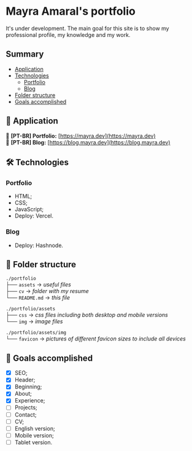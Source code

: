 # Mayra Amaral's portfolio

It's under development. The main goal for this site is to show my professional profile, my knowledge and my work.

## Summary

- [Application](https://github.com/mayraamaral/portfolio#-application)
- [Technologies](https://github.com/mayraamaral/portfolio#%EF%B8%8F-technologies)
  - [Portfolio](https://github.com/mayraamaral/portfolio#portfolio)
  - [Blog](https://github.com/mayraamaral/portfolio#blog)
- [Folder structure](https://github.com/mayraamaral/portfolio#-folder-structure)
- [Goals accomplished](https://github.com/mayraamaral/portfolio#-goals-accomplished)

## 📲 Application

🔗 **[PT-BR] Portfolio:** [https://mayra.dev](https://mayra.dev)  
🔗 **[PT-BR] Blog:** [https://blog.mayra.dev](https://blog.mayra.dev)

## 🛠️ Technologies

### Portfolio

- HTML;
- CSS;
- JavaScript;
- Deploy: Vercel.

### Blog

- Deploy: Hashnode.

## 📁 Folder structure

`./portfolio`  
├── `assets` -> _useful files_  
├── `cv` -> _folder with my resume_  
└── `README.md` -> _this file_

`./portfolio/assets`  
├── `css` -> _css files including both desktop and mobile versions_  
└── `img` -> _image files_

`./portfolio/assets/img`  
└── `favicon` -> _pictures of different favicon sizes to include all devices_

## 🎯 Goals accomplished

- [x] SEO;
- [x] Header;
- [x] Beginning;
- [x] About;
- [x] Experience;
- [ ] Projects;
- [ ] Contact;
- [ ] CV;
- [ ] English version;
- [ ] Mobile version;
- [ ] Tablet version.
